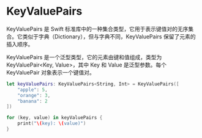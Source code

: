 # KeyValuePairs

KeyValuePairs 是 Swift 标准库中的一种集合类型，它用于表示键值对的无序集合。它类似于字典（Dictionary），但与字典不同，KeyValuePairs 保留了元素的插入顺序。

KeyValuePairs 是一个泛型类型，它的元素由键和值组成，类型为 KeyValuePair<Key, Value>，其中 Key 和 Value 是泛型参数。每个 KeyValuePair 对象表示一个键值对。

```swift
let keyValuePairs: KeyValuePairs<String, Int> = KeyValuePairs([
    "apple": 5,
    "orange": 3,
    "banana": 2
])

for (key, value) in keyValuePairs {
    print("\(key): \(value)")
}
```
